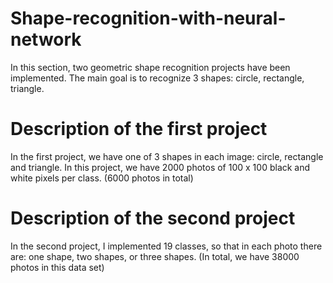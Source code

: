 # Shape-recognition-with-neural-network
In this section, two geometric shape recognition projects have been implemented. The main goal is to recognize 3 shapes: circle, rectangle, triangle.

# Description of the first project
In the first project, we have one of 3 shapes in each image: circle, rectangle and triangle. In this project, we have 2000 photos of 100 x 100 black and white pixels per class. (6000 photos in total)


# Description of the second project
In the second project, I implemented 19 classes, so that in each photo there are: one shape, two shapes, or three shapes. (In total, we have 38000 photos in this data set)

